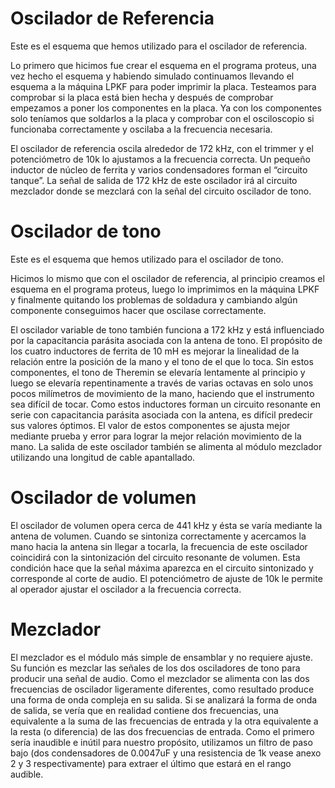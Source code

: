 # Oscilador de Referencia

Este es el esquema que hemos utilizado para el oscilador de referencia.

Lo primero que hicimos fue crear el esquema en el programa proteus, una vez hecho el esquema y habiendo simulado continuamos llevando el esquema a la máquina LPKF para poder imprimir la placa. Testeamos para comprobar si la placa está bien hecha y después de comprobar empezamos a poner los componentes en la placa. Ya con los componentes solo teníamos que soldarlos a la placa y comprobar con el osciloscopio si funcionaba correctamente y oscilaba a la frecuencia necesaria.


El oscilador de referencia oscila alrededor de 172 kHz, con el trimmer y el potenciómetro de 10k lo ajustamos a la frecuencia correcta. Un pequeño inductor de núcleo de ferrita y varios condensadores forman el “circuito tanque”. La señal de salida de 172 kHz de este oscilador irá al circuito mezclador donde se mezclará con la señal del circuito oscilador de tono.

# Oscilador de tono

Este es el esquema que hemos utilizado para el oscilador de tono.

Hicimos lo mismo que con el oscilador de referencia, al principio creamos el esquema en el programa proteus, luego lo imprimimos en la máquina LPKF y finalmente quitando los problemas de soldadura y cambiando algún componente conseguimos hacer que oscilase correctamente.
  

El oscilador variable de tono también funciona a 172 kHz y está influenciado por la capacitancia parásita asociada con la antena de tono. El propósito de los cuatro inductores de ferrita de 10 mH es mejorar la linealidad de la relación entre la posición de la mano y el tono de el que lo toca. Sin estos componentes, el tono de Theremin se elevaría lentamente al principio y luego se elevaría repentinamente a través de varias octavas en solo unos pocos milímetros de movimiento de la mano, haciendo que el instrumento sea difícil de tocar. Como estos inductores forman un circuito resonante en serie con capacitancia parásita asociada con la antena, es difícil predecir sus valores óptimos. El valor de estos componentes se ajusta mejor mediante prueba y error para lograr la mejor relación movimiento de la mano. La salida de este oscilador también se alimenta al módulo mezclador utilizando una longitud de cable apantallado.

# Oscilador de volumen

El oscilador de volumen opera cerca de 441 kHz y ésta se varía mediante la antena de volumen. Cuando se sintoniza correctamente y acercamos la mano hacia la antena sin llegar a tocarla, la frecuencia de este oscilador coincidirá con la sintonización del circuito resonante de volumen. Esta condición hace que la señal máxima aparezca en el circuito sintonizado y corresponde al corte de audio. El potenciómetro de ajuste de 10k le permite al operador ajustar el oscilador a la frecuencia correcta. 

# Mezclador


El mezclador es el módulo más simple de ensamblar y no requiere ajuste. Su función es mezclar las señales de los dos osciladores de tono para producir una señal de audio. Como el mezclador se alimenta con las dos frecuencias de oscilador ligeramente diferentes, como resultado produce una forma de onda compleja en su salida. Si se analizará la forma de onda de salida, se vería que en realidad contiene dos frecuencias, una equivalente a la suma de las frecuencias de entrada y la otra equivalente a la resta (o diferencia) de las dos frecuencias de entrada. Como el primero sería inaudible e inútil para nuestro propósito, utilizamos un filtro de paso bajo (dos condensadores de 0.0047uF y una resistencia de 1k vease anexo 2 y 3 respectivamente) para extraer el último que estará en el rango audible. 




